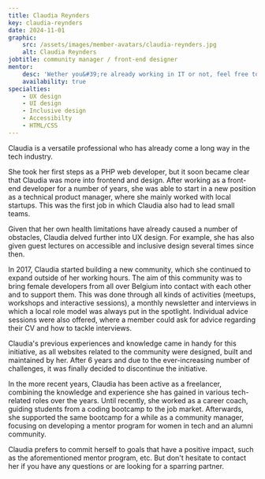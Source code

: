 ```yaml
---
title: Claudia Reynders
key: claudia-reynders
date: 2024-11-01
graphic:
    src: /assets/images/member-avatars/claudia-reynders.jpg
    alt: Claudia Reynders
jobtitle: community manager / front-end designer
mentor: 
    desc: 'Wether you&#39;re already working in IT or not, feel free to reach out to me for a number of questions and conversations about tech-related topics. <br><a href="https://cal.com/claudia-rndrs/internal-fronteers-call">Let&lsquo;s talk!</a>'
    availability: true
specialties:
    - UX design
    - UI design
    - Inclusive design
    - Accessibilty
    - HTML/CSS
---
```


Claudia is a versatile professional who has already come a long way in the tech industry.

She took her first steps as a PHP web developer, but it soon became clear that Claudia was more into frontend and design. After working as a front-end developer for a number of years, she was able to start in a new position as a technical product manager, where she mainly worked with local startups. This was the first job in which Claudia also had to lead small teams.

Given that her own health limitations have already caused a number of obstacles, Claudia delved further into UX design. For example, she has also given guest lectures on accessible and inclusive design several times since then.

In 2017, Claudia started building a new community, which she continued to expand outside of her working hours. The aim of this community was to bring female developers from all over Belgium into contact with each other and to support them. This was done through all kinds of activities (meetups, workshops and interactive sessions), a monthly newsletter and interviews in which a local role model was always put in the spotlight. Individual advice sessions were also offered, where a member could ask for advice regarding their CV and how to tackle interviews.

Claudia's previous experiences and knowledge came in handy for this initiative, as all websites related to the community were designed, built and maintained by her. After 6 years and due to the ever-increasing number of challenges, it was finally decided to discontinue the initiative.

In the more recent years, Claudia has been active as a freelancer, combining the knowledge and experience she has gained in various tech-related roles over the years. Until recently, she worked as a career coach, guiding students from a coding bootcamp to the job market. Afterwards, she supported the same bootcamp for a while as a community manager, focusing on developing a mentor program for women in tech and an alumni community.

Claudia prefers to commit herself to goals that have a positive impact, such as the aforementioned mentor program, etc.
But don't hesitate to contact her if you have any questions or are looking for a sparring partner.

